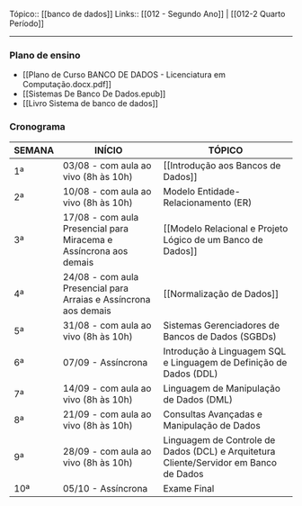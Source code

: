 Tópico:: [[banco de dados]]
Links:: [[012 - Segundo Ano]] | [[012-2 Quarto Período]]

---
### Plano de ensino
- [[Plano de Curso BANCO DE DADOS - Licenciatura em Computação.docx.pdf]]
- [[Sistemas De Banco De Dados.epub]]
- [[Livro Sistema de banco de dados]]
### Cronograma

| SEMANA | INÍCIO                                                            | TÓPICO                                                                                |
| ------ | ----------------------------------------------------------------- | ------------------------------------------------------------------------------------- |
| 1ª     | 03/08 - com aula ao vivo (8h às 10h)                              | [[Introdução aos Bancos de Dados]]                                                    |
| 2ª     | 10/08 - com aula ao vivo (8h às 10h)                              | Modelo Entidade-Relacionamento (ER)                                                   |
| 3ª     | 17/08 - com aula Presencial para Miracema e Assíncrona aos demais | [[Modelo Relacional e Projeto Lógico de um Banco de Dados]]                           |
| 4ª     | 24/08 - com aula Presencial para Arraias e Assíncrona aos demais  | [[Normalização de Dados]]                                                             |
| 5ª     | 31/08 - com aula ao vivo (8h às 10h)                              | Sistemas Gerenciadores de Bancos de Dados (SGBDs)                                     |
| 6ª     | 07/09 - Assíncrona                                                | Introdução à Linguagem SQL e Linguagem de Definição de Dados (DDL)                    |
| 7ª     | 14/09 - com aula ao vivo (8h às 10h)                              | Linguagem de Manipulação de Dados (DML)                                               |
| 8ª     | 21/09 - com aula ao vivo (8h às 10h)                              | Consultas Avançadas e Manipulação de Dados                                            |
| 9ª     | 28/09 - com aula ao vivo (8h às 10h)                              | Linguagem de Controle de Dados (DCL) e Arquitetura Cliente/Servidor em Banco de Dados |
| 10ª    | 05/10 - Assíncrona                                                | Exame Final                                                                           |